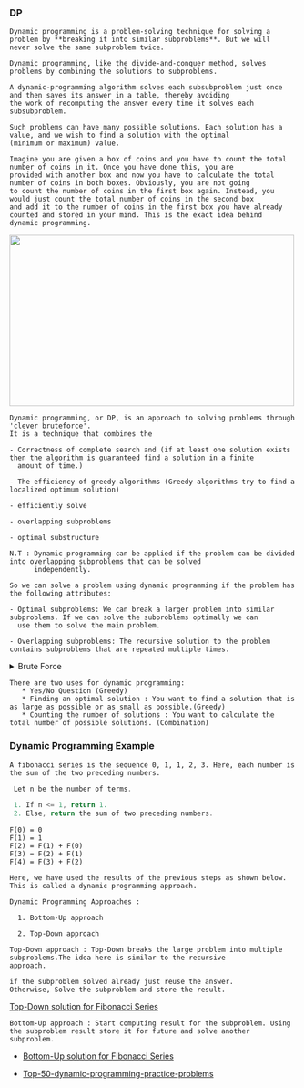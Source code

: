 ### DP
```
Dynamic programming is a problem-solving technique for solving a problem by **breaking it into similar subproblems**. But we will 
never solve the same subproblem twice. 

Dynamic programming, like the divide-and-conquer method, solves problems by combining the solutions to subproblems.

A dynamic-programming algorithm solves each subsubproblem just once and then saves its answer in a table, thereby avoiding 
the work of recomputing the answer every time it solves each subsubproblem.

Such problems can have many possible solutions. Each solution has a value, and we wish to find a solution with the optimal 
(minimum or maximum) value.
```
```
Imagine you are given a box of coins and you have to count the total number of coins in it. Once you have done this, you are
provided with another box and now you have to calculate the total number of coins in both boxes. Obviously, you are not going 
to count the number of coins in the first box again. Instead, you would just count the total number of coins in the second box 
and add it to the number of coins in the first box you have already counted and stored in your mind. This is the exact idea behind 
dynamic programming.
```
<img src="https://user-images.githubusercontent.com/59710234/171965065-58de49d4-14f3-4b72-8e47-98ce50a4f7b2.png" width="500" height="300" />

```
Dynamic programming, or DP, is an approach to solving problems through 'clever bruteforce'.
It is a technique that combines the 

- Correctness of complete search and (if at least one solution exists then the algorithm is guaranteed find a solution in a finite 
  amount of time.)
  
- The efficiency of greedy algorithms (Greedy algorithms try to find a localized optimum solution)

- efficiently solve 

- overlapping subproblems

- optimal substructure

N.T : Dynamic programming can be applied if the problem can be divided into overlapping subproblems that can be solved 
      independently.
```
```
So we can solve a problem using dynamic programming if the problem has the following attributes:

- Optimal subproblems: We can break a larger problem into similar subproblems. If we can solve the subproblems optimally we can 
  use them to solve the main problem.
  
- Overlapping subproblems: The recursive solution to the problem contains subproblems that are repeated multiple times.
```
<details> <summary> Brute Force </summary>
 
 <br/>
 
  ```
  A brute force approach is an approach that finds all the possible solutions to find a satisfactory solution to a given problem.
  ```
  ###### Disadvantages
  ```
  - It is an inefficient algorithm 
  - It is a very slow algorithm to find the correct solution
  - The brute force algorithm is neither constructive nor creative
  ```
 
</details>

```
There are two uses for dynamic programming:
   * Yes/No Question (Greedy)
   * Finding an optimal solution : You want to find a solution that is as large as possible or as small as possible.(Greedy)
   * Counting the number of solutions : You want to calculate the total number of possible solutions. (Combination)
```

### Dynamic Programming Example
```
A fibonacci series is the sequence 0, 1, 1, 2, 3. Here, each number is the sum of the two preceding numbers.
```
```c++
 Let n be the number of terms.

 1. If n <= 1, return 1.
 2. Else, return the sum of two preceding numbers.
```
```
F(0) = 0
F(1) = 1
F(2) = F(1) + F(0)
F(3) = F(2) + F(1)
F(4) = F(3) + F(2)
```
```
Here, we have used the results of the previous steps as shown below. This is called a dynamic programming approach.
```
```
Dynamic Programming Approaches :

  1. Bottom-Up approach

  2. Top-Down approach
```
```
Top-Down approach : Top-Down breaks the large problem into multiple subproblems.The idea here is similar to the recursive 
approach. 

if the subproblem solved already just reuse the answer.
Otherwise, Solve the subproblem and store the result.
```
[Top-Down solution for Fibonacci Series](https://gist.github.com/thmain/2210823f41c8b236f4db)
```
Bottom-Up approach : Start computing result for the subproblem. Using the subproblem result store it for future and solve another 
subproblem. 
```
- [Bottom-Up solution for Fibonacci Series](https://gist.github.com/thmain/c258434e3a6830ff4ca0)

- [Top-50-dynamic-programming-practice-problems](https://medium.com/techie-delight/top-50-dynamic-programming-practice-problems-4208fed71aa3)
